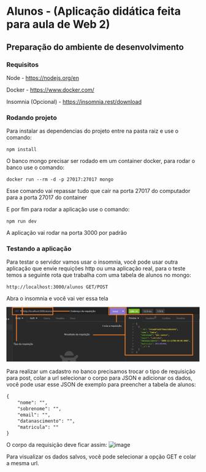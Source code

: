 
# Alunos - (Aplicação didática feita para aula de Web 2)
## Preparação do ambiente de desenvolvimento

### Requisitos

Node - https://nodejs.org/en

Docker - https://www.docker.com/

Insomnia (Opcional) - https://insomnia.rest/download

### Rodando projeto

Para instalar as dependencias do projeto entre na pasta raiz e use o comando:

```
npm install
```

O banco mongo precisar ser rodado em  um container docker, para rodar o banco use o comando:

```
docker run --rm -d -p 27017:27017 mongo
```

Esse comando vai repassar tudo que cair na porta 27017 do computador para a porta 27017 do container

E por fim para rodar a aplicação use o comando:
```
npm run dev
```

A aplicação vai rodar na porta 3000 por padrão

### Testando a aplicação

Para testar o servidor vamos usar o insomnia, você pode usar outra aplicação que envie requições http ou uma aplicação real, para o teste temos a seguinte rota que trabalha com uma tabela de alunos no mongo:
```
http://localhost:3000/alunos GET/POST
```
Abra o insomnia e você vai ver essa tela

![Alt ou título da imagem](img-1.png)


Para realizar um cadastro no banco precisamos trocar o tipo de requisição para post, colar a url selecionar o corpo para JSON e adicionar os dados, você pode usar esse JSON de exemplo para preencher a tabela de alunos:
```
{
	"nome": "",
	"sobrenome": "",
	"email": "",
	"datanascimento": "",
	"matricula": ""
}
```
O corpo da requisição deve ficar assim:
![image](https://github.com/Rian6/trabalho-api-node/assets/34445730/7b840490-cacf-419b-b59a-bd946ac8901c)

Para visualizar os dados salvos, você pode selecionar a opção GET e colar a mesma url.
